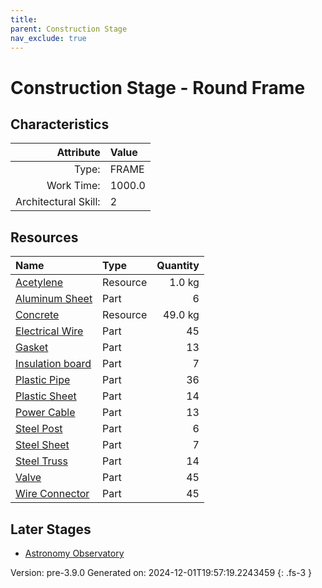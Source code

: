 ```yaml
---
title: 
parent: Construction Stage
nav_exclude: true
---
```

# Construction Stage - Round Frame


## Characteristics

| Attribute      | Value |
|--------:|:------|
|Type:|FRAME|
|Work Time:|1000.0|
|Architectural Skill:|2|

## Resources

| Name | Type | Quantity |
|:-----|:-----|-----:|
|[Acetylene](../resource/acetylene.html)|Resource|1.0 kg|
|[Aluminum Sheet](../part/aluminum-sheet.html)|Part|6|
|[Concrete](../resource/concrete.html)|Resource|49.0 kg|
|[Electrical Wire](../part/electrical-wire.html)|Part|45|
|[Gasket](../part/gasket.html)|Part|13|
|[Insulation board](../part/insulation-board.html)|Part|7|
|[Plastic Pipe](../part/plastic-pipe.html)|Part|36|
|[Plastic Sheet](../part/plastic-sheet.html)|Part|14|
|[Power Cable](../part/power-cable.html)|Part|13|
|[Steel Post](../part/steel-post.html)|Part|6|
|[Steel Sheet](../part/steel-sheet.html)|Part|7|
|[Steel Truss](../part/steel-truss.html)|Part|14|
|[Valve](../part/valve.html)|Part|45|
|[Wire Connector](../part/wire-connector.html)|Part|45|

## Later Stages
- [Astronomy Observatory](../construction/astronomy-observatory.html)


Version: pre-3.9.0 Generated on: 2024-12-01T19:57:19.2243459
{: .fs-3 }
